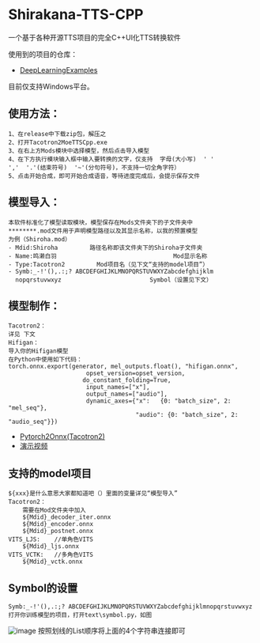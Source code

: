 # Shirakana-TTS-CPP
一个基于各种开源TTS项目的完全C++UI化TTS转换软件

使用到的项目的仓库：
- [DeepLearningExamples](https://github.com/NVIDIA/DeepLearningExamples)


目前仅支持Windows平台。

## 使用方法：
    1、在release中下载zip包，解压之
    2、打开Tacotron2MoeTTSCpp.exe
    3、在右上方Mods模块中选择模型，然后点击导入模型
    4、在下方执行模块输入框中输入要转换的文字，仅支持  字母(大小写)  ' '
    ','  '.'(结束符号)  '~'(分句符号)，不支持一切全角字符）
    5、点击开始合成，即可开始合成语音，等待进度完成后，会提示保存文件

## 模型导入：
    本软件标准化了模型读取模块，模型保存在Mods文件夹下的子文件夹中
    ********.mod文件用于声明模型路径以及其显示名称，以我的预置模型
    为例（Shiroha.mod）
    - Mdid:Shiroha         路径名称即该文件夹下的Shiroha子文件夹
    - Name:鸣濑白羽                                 Mod显示名称
    - Type:Tacotron2         Mod项目名（见下文“支持的model项目”）
    - Symb:_-!'(),.:;? ABCDEFGHIJKLMNOPQRSTUVWXYZabcdefghijklm
      nopqrstuvwxyz                         Symbol（设置见下文）

## 模型制作：
    Tacotron2：
    详见 下文
    Hifigan：
    导入你的Hifigan模型
    在Python中使用如下代码：
    torch.onnx.export(generator, mel_outputs.float(), "hifigan.onnx",
                          opset_version=opset_version,
                         do_constant_folding=True,
                          input_names=["x"],
                          output_names=["audio"],
                          dynamic_axes={"x":   {0: "batch_size", 2: "mel_seq"},
                                        "audio": {0: "batch_size", 2: "audio_seq"}})

- [Pytorch2Onnx(Tacotron2)](https://github.com/NVIDIA/DeepLearningExamples/tree/master/PyTorch/SpeechSynthesis/Tacotron2/)
- [演示视频](https://www.bilibili.com/video/BV1AB4y1t783)

## 支持的model项目
    ${xxx}是什么意思大家都知道吧（）里面的变量详见“模型导入”
    Tacotron2：
        需要在Mod文件夹中加入 
        ${Mdid}_decoder_iter.onnx 
        ${Mdid}_encoder.onnx
        ${Mdid}_postnet.onnx
    VITS_LJS:    //单角色VITS
        ${Mdid}_ljs.onnx 
    VITS_VCTK:   //多角色VITS
        ${Mdid}_vctk.onnx
    
## Symbol的设置
    Symb:_-!'(),.:;? ABCDEFGHIJKLMNOPQRSTUVWXYZabcdefghijklmnopqrstuvwxyz
    打开你训练模型的项目，打开text\symbol.py，如图
![image](https://user-images.githubusercontent.com/40709280/183290732-dcb93323-1061-431b-aafa-c285a3ec5e82.png)
    按照划线的List顺序将上面的4个字符串连接即可
